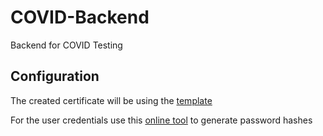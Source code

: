 # COVID-Backend
Backend for COVID Testing

## Configuration
The created certificate will be using the [template](certificate-template.html)

For the user credentials use this [online tool](https://emn178.github.io/online-tools/sha256.html) to generate password hashes

